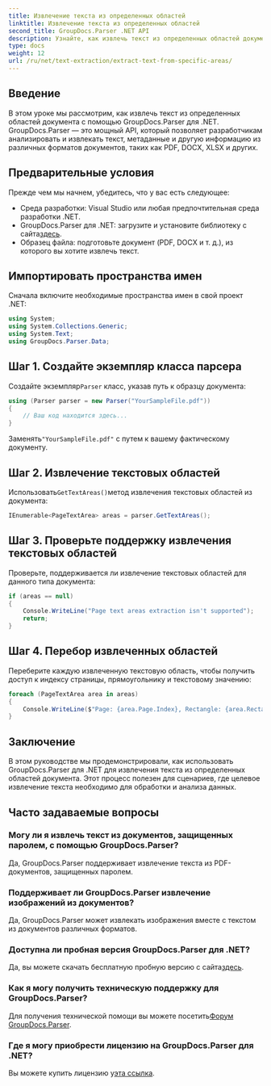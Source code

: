 ```yaml
---
title: Извлечение текста из определенных областей
linktitle: Извлечение текста из определенных областей
second_title: GroupDocs.Parser .NET API
description: Узнайте, как извлечь текст из определенных областей документов с помощью GroupDocs.Parser для .NET. Простое пошаговое руководство.
type: docs
weight: 12
url: /ru/net/text-extraction/extract-text-from-specific-areas/
---
```

## Введение
В этом уроке мы рассмотрим, как извлечь текст из определенных областей документа с помощью GroupDocs.Parser для .NET. GroupDocs.Parser — это мощный API, который позволяет разработчикам анализировать и извлекать текст, метаданные и другую информацию из различных форматов документов, таких как PDF, DOCX, XLSX и других.
## Предварительные условия
Прежде чем мы начнем, убедитесь, что у вас есть следующее:
- Среда разработки: Visual Studio или любая предпочтительная среда разработки .NET.
-  GroupDocs.Parser для .NET: загрузите и установите библиотеку с сайта[здесь](https://releases.groupdocs.com/parser/net/).
- Образец файла: подготовьте документ (PDF, DOCX и т. д.), из которого вы хотите извлечь текст.

## Импортировать пространства имен
Сначала включите необходимые пространства имен в свой проект .NET:
```csharp
using System;
using System.Collections.Generic;
using System.Text;
using GroupDocs.Parser.Data;
```
## Шаг 1. Создайте экземпляр класса парсера
 Создайте экземпляр`Parser` класс, указав путь к образцу документа:
```csharp
using (Parser parser = new Parser("YourSampleFile.pdf"))
{
    // Ваш код находится здесь...
}
```
 Заменять`"YourSampleFile.pdf"` с путем к вашему фактическому документу.
## Шаг 2. Извлечение текстовых областей
 Использовать`GetTextAreas()`метод извлечения текстовых областей из документа:
```csharp
IEnumerable<PageTextArea> areas = parser.GetTextAreas();
```
## Шаг 3. Проверьте поддержку извлечения текстовых областей
Проверьте, поддерживается ли извлечение текстовых областей для данного типа документа:
```csharp
if (areas == null)
{
    Console.WriteLine("Page text areas extraction isn't supported");
    return;
}
```
## Шаг 4. Перебор извлеченных областей
Переберите каждую извлеченную текстовую область, чтобы получить доступ к индексу страницы, прямоугольнику и текстовому значению:
```csharp
foreach (PageTextArea area in areas)
{
    Console.WriteLine($"Page: {area.Page.Index}, Rectangle: {area.Rectangle}, Text: {area.Text}");
}
```

## Заключение
В этом руководстве мы продемонстрировали, как использовать GroupDocs.Parser для .NET для извлечения текста из определенных областей документа. Этот процесс полезен для сценариев, где целевое извлечение текста необходимо для обработки и анализа данных.

## Часто задаваемые вопросы
### Могу ли я извлечь текст из документов, защищенных паролем, с помощью GroupDocs.Parser?
Да, GroupDocs.Parser поддерживает извлечение текста из PDF-документов, защищенных паролем.
### Поддерживает ли GroupDocs.Parser извлечение изображений из документов?
Да, GroupDocs.Parser может извлекать изображения вместе с текстом из документов различных форматов.
### Доступна ли пробная версия GroupDocs.Parser для .NET?
 Да, вы можете скачать бесплатную пробную версию с сайта[здесь](https://releases.groupdocs.com/).
### Как я могу получить техническую поддержку для GroupDocs.Parser?
 Для получения технической помощи вы можете посетить[Форум GroupDocs.Parser](https://forum.groupdocs.com/c/parser/17).
### Где я могу приобрести лицензию на GroupDocs.Parser для .NET?
 Вы можете купить лицензию у[эта ссылка](https://purchase.groupdocs.com/buy).